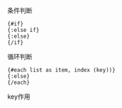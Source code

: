 条件判断

```
{#if}
{:else if}
{:else}
{/if}
```

循环判断

```
{#each list as item, index (key))}
{:else}
{/each}
```
key作用